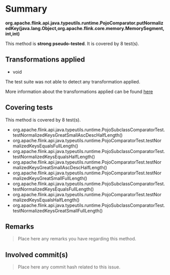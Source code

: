# Summary
**org.apache.flink.api.java.typeutils.runtime.PojoComparator.putNormalizedKey(java.lang.Object,org.apache.flink.core.memory.MemorySegment,int,int)**

This method is **strong pseudo-tested**.
It is covered by 8 test(s). 


## Transformations applied

- void


The test suite was not able to detect any transformation applied.

More information about the transformations applied can be found [here](https://github.com/STAMP-project/pitest-descartes)

## Covering tests
This method is covered by 8 test(s).
* org.apache.flink.api.java.typeutils.runtime.PojoSubclassComparatorTest.testNormalizedKeysGreatSmallAscDescHalfLength()
* org.apache.flink.api.java.typeutils.runtime.PojoComparatorTest.testNormalizedKeysEqualsFullLength()
* org.apache.flink.api.java.typeutils.runtime.PojoSubclassComparatorTest.testNormalizedKeysEqualsHalfLength()
* org.apache.flink.api.java.typeutils.runtime.PojoComparatorTest.testNormalizedKeysGreatSmallAscDescHalfLength()
* org.apache.flink.api.java.typeutils.runtime.PojoComparatorTest.testNormalizedKeysGreatSmallFullLength()
* org.apache.flink.api.java.typeutils.runtime.PojoSubclassComparatorTest.testNormalizedKeysEqualsFullLength()
* org.apache.flink.api.java.typeutils.runtime.PojoComparatorTest.testNormalizedKeysEqualsHalfLength()
* org.apache.flink.api.java.typeutils.runtime.PojoSubclassComparatorTest.testNormalizedKeysGreatSmallFullLength()


## Remarks
> Place here any remarks you have regarding this method.

## Involved commit(s)

> Place here any commit hash related to this issue.
